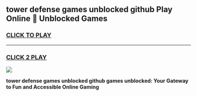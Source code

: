 
## tower defense games unblocked github Play Online 👋 Unblocked Games
<h3>
<a href="https://premium.freeplayer.one?title=tower_defense_games_unblocked_github&ref=19F">CLICK TO PLAY</a></h3>
<hr>

<h3>
<a href="https://premium.freeplayer.one?title=tower_defense_games_unblocked_github&ref=19F">CLICK 2 PLAY</a>
  
</h3>

<a href="https://premium.freeplayer.one?title=tower_defense_games_unblocked_github&ref=19F"><img src="https://clearcache.store/games.png"></a>


**tower defense games unblocked github games unblocked: Your Gateway to Fun and Accessible Online Gaming**
